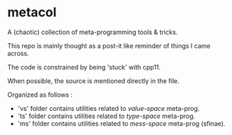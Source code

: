 # metacol
A (chaotic) collection of meta-programming tools & tricks.

This repo is mainly thought as a post-it like reminder of things I came across.

The code is constrained by being 'stuck' with cpp11.

When possible, the source is mentioned directly in the file.

Organized as follows :

- 'vs' folder contains utilities related to *value-space* meta-prog.
- 'ts' folder contains utilities related to *type-space* meta-prog.
- 'ms' folder contains utilities related to *mess-space* meta-prog (sfinae).

